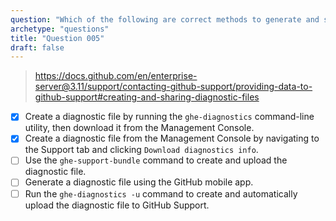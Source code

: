 ```yaml
---
question: "Which of the following are correct methods to generate and share a diagnostic file for GitHub Enterprise Server?"
archetype: "questions"
title: "Question 005"
draft: false
---
```


> https://docs.github.com/en/enterprise-server@3.11/support/contacting-github-support/providing-data-to-github-support#creating-and-sharing-diagnostic-files
- [x] Create a diagnostic file by running the `ghe-diagnostics` command-line utility, then download it from the Management Console.
- [x] Create a diagnostic file from the Management Console by navigating to the Support tab and clicking `Download diagnostics info`.
- [ ] Use the `ghe-support-bundle` command to create and upload the diagnostic file.
- [ ] Generate a diagnostic file using the GitHub mobile app.
- [ ] Run the `ghe-diagnostics -u` command to create and automatically upload the diagnostic file to GitHub Support.
